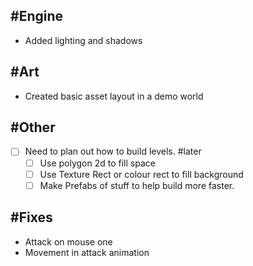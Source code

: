 ## #Engine 

- Added lighting and shadows

## #Art 

- Created basic asset layout in a demo world 

## #Other 

- [ ] Need to plan out how to build levels. #later 
	- [ ] Use polygon 2d to fill space
	- [ ] Use Texture Rect or colour rect to fill background
	- [ ] Make Prefabs of stuff to help build more faster.

## #Fixes

- Attack on mouse one
- Movement in attack animation

